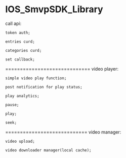 IOS_SmvpSDK_Library
==================
call api:

	token auth;

	entries curd;

	categories curd;

	set callback;
=============================
video player:

	simple video play function;

	post notification for play status;

	play analytics;

	pause;

	play;

	seek;
============================
video manager:

	video upload;

	video downloader manager(local cache);	
		
